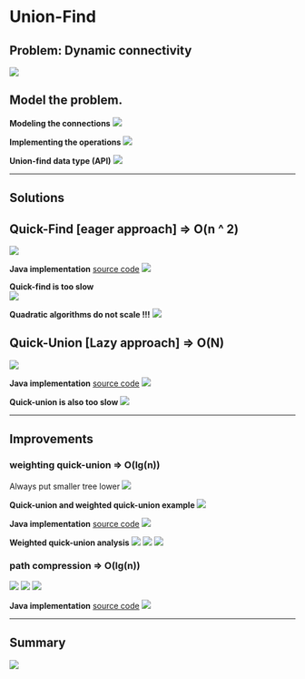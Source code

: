 # Union-Find
## Problem: Dynamic connectivity
![](media/14838598936355.jpg)

## Model the problem.
**Modeling the connections**
![](media/14838599758991.jpg)

**Implementing the operations**
![](media/14838600244954.jpg)

**Union-find data type (API)**
![](media/14838600473514.jpg)

----------------------------------------------------------------

## Solutions 
## Quick-Find [eager approach]  => O(n ^ 2)
![](media/14838602886285.jpg)

**Java implementation** [source code](../java/src/main/java/com/linbo/algs/datatypes/QuickFindUF.java)
![](media/14838604580021.jpg)

**Quick-find is too slow**<br>
![](media/14838606491534.jpg)

**Quadratic algorithms do not scale !!!**
![](media/14838607543772.jpg)

## Quick-Union [Lazy approach] => O(N)
![](media/14838650996257.jpg)

**Java implementation** [source code](../java/src/main/java/com/linbo/algs/datatypes/QuickUnionUF.java)
![](media/14838653277236.jpg)

**Quick-union is also too slow**
![](media/14838671401867.jpg)

----------------------------------------------------------------

## Improvements
### weighting quick-union => O(lg(n))
Always put smaller tree lower
![](media/14838677996908.jpg)

**Quick-union and weighted quick-union example**
![](media/14838680485004.jpg)

**Java implementation** [source code](../java/src/main/java/com/linbo/algs/datatypes/QuickUnionUF.java)
![](media/14838680922712.jpg)

**Weighted quick-union analysis**
![](media/14838696953334.jpg)
![](media/14838697146110.jpg)
![](media/14838697836573.jpg)

### path compression => O(lg(n))
![](media/14838720393272.jpg)
![](media/14838720689227.jpg)
![](media/14838720823989.jpg)

**Java implementation** [source code](../java/src/main/java/com/linbo/algs/datatypes/UF.java)
![](media/14838721151299.jpg)

----------------------------------------------------------------

## Summary
![](media/14838862736507.jpg)



